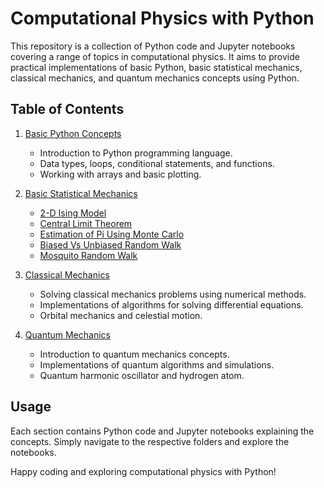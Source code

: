 # Computational Physics with Python

This repository is a collection of Python code and Jupyter notebooks covering a range of topics in computational physics. It aims to provide practical implementations of basic Python, basic statistical mechanics, classical mechanics, and quantum mechanics concepts using Python.

## Table of Contents

1. [Basic Python Concepts](basic_python/)
   - Introduction to Python programming language.
   - Data types, loops, conditional statements, and functions.
   - Working with arrays and basic plotting.

2. [Basic Statistical Mechanics](basic_statistical_mechanics/)
   - [2-D Ising Model](2-D%20Ising%20Model)
   - [Central Limit Theorem](central_limit_theorem)
   - [Estimation of Pi Using Monte Carlo](monte_carlo_pi)
   - [Biased Vs Unbiased Random Walk](radndom_walk_comparison)
   - [Mosquito Random Walk](random_walk_mosquito)

3. [Classical Mechanics](classical_mechanics/)
   - Solving classical mechanics problems using numerical methods.
   - Implementations of algorithms for solving differential equations.
   - Orbital mechanics and celestial motion.

4. [Quantum Mechanics](quantum_mechanics/)
   - Introduction to quantum mechanics concepts.
   - Implementations of quantum algorithms and simulations.
   - Quantum harmonic oscillator and hydrogen atom.

## Usage

Each section contains Python code and Jupyter notebooks explaining the concepts. Simply navigate to the respective folders and explore the notebooks.


Happy coding and exploring computational physics with Python!
